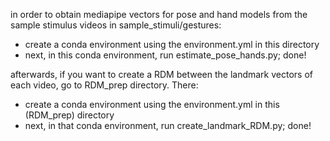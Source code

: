 in order to obtain mediapipe vectors for pose and hand models from the sample stimulus videos in sample_stimuli/gestures: 
- create a conda environment using the environment.yml in this directory
- next, in this conda environment, run estimate_pose_hands.py; done!

afterwards, if you want to create a RDM between the landmark vectors of each video, go to RDM_prep directory. There:
- create a conda environment using the environment.yml in this (RDM_prep) directory
- next, in that conda environment, run create_landmark_RDM.py; done!

